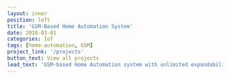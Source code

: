 ```yaml
---
layout: inner
position: left
title: 'GSM-Based Home Automation System'
date: 2018-03-01
categories: IoT
tags: [home-automation, GSM]
project_link: '/projects'
button_text: View all projects
lead_text: 'GSM-based Home Automation system with unlimited expandability for a wide range of device choices, controlled using a mobile phone with or without an internet connection. This project was tested using Proteus and Implemented on a stripped down version of Arduino using Atmega328P. Sim900D module was used as GSM Module.'
---
```

